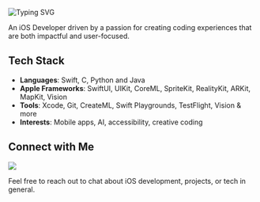 ![Typing SVG](https://readme-typing-svg.herokuapp.com?size=32&duration=3000&pause=900&color=1E90FF&width=600&lines=Hello,+I'm+Melissa!;iOS+Developer;Tech+Enthusiast;Always+Learning)

An iOS Developer driven by a passion for creating coding experiences that are both impactful and user-focused.
 
## Tech Stack

- **Languages**: Swift, C, Python and Java
- **Apple Frameworks**: SwiftUI, UIKit, CoreML, SpriteKit, RealityKit, ARKit, MapKit, Vision
- **Tools**: Xcode, Git, CreateML, Swift Playgrounds, TestFlight, Vision & more
- **Interests**: Mobile apps, AI, accessibility, creative coding  


## Connect with Me

<a href="https://www.linkedin.com/in/melissafguedes?utm_source=share&utm_campaign=share_via&utm_content=profile&utm_medium=ios_app" target="_blank">
  <img src="https://img.shields.io/badge/LinkedIn-0077B5?style=for-the-badge&logo=linkedin&logoColor=white" />
</a>

Feel free to reach out to chat about iOS development, projects, or tech in general.
